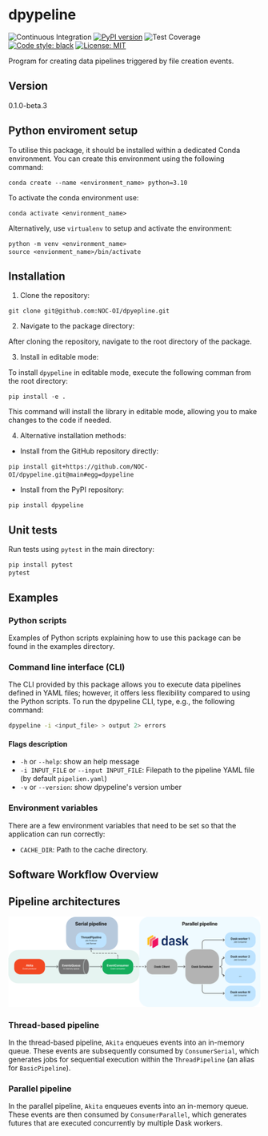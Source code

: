 # dpypeline
![Continuous Integration](https://github.com/NOC-OI/object-store-project/actions/workflows/main.yml/badge.svg)
[![PyPI version](https://badge.fury.io/py/dpypeline.svg)](https://badge.fury.io/py/dpypeline)
![Test Coverage](https://img.shields.io/endpoint?url=https://gist.githubusercontent.com/JMorado/c20a3ec5262f14d970a462403316a547/raw/pytest_coverage_report_main.json)
[![Code style: black](https://img.shields.io/badge/code%20style-black-000000.svg)](https://github.com/psf/black)
[![License: MIT](https://img.shields.io/badge/License-MIT-yellow.svg)](https://opensource.org/licenses/MIT)

Program for creating data pipelines triggered by file creation events.

## Version

0.1.0-beta.3

## Python enviroment setup

To utilise this package, it should be installed within a dedicated Conda environment. You can create this environment using the following command:

```
conda create --name <environment_name> python=3.10
```

To activate the conda environment use:
```
conda activate <environment_name>
```

Alternatively, use `virtualenv` to setup and activate the environment:

```
python -m venv <environment_name>
source <envionment_name>/bin/activate
```

## Installation

1. Clone the repository:

```
git clone git@github.com:NOC-OI/dpyepline.git
```

2. Navigate to the package directory:

After cloning the repository, navigate to the root directory of the package.

3. Install in editable mode:

To install `dpypeline` in editable mode, execute the following comman from the root directory:

```
pip install -e .
```

This command will install the library in editable mode, allowing you to make changes to the code if needed.

4. Alternative installation methods:

- Install from the GitHub repository directly:


```
pip install git+https://github.com/NOC-OI/dpypeline.git@main#egg=dpypeline
```

- Install from the PyPI repository:

```
pip install dpypeline
```

## Unit tests

Run tests using `pytest` in the main directory:

```
pip install pytest
pytest
```
## Examples

### Python scripts

Examples of Python scripts explaining how to use this package can be found in the examples directory.

### Command line interface (CLI)

The CLI provided by this package allows you to execute data pipelines defined in YAML files; however, it offers less flexibility compared to using the Python scripts. To run the dpypeline CLI, type, e.g., the following command:

```bash
dpypeline -i <input_file> > output 2> errors
```

#### Flags description


- `-h` or `--help`: show an help message
- `-i INPUT_FILE` or `--input INPUT_FILE`: Filepath to the pipeline YAML file (by default `pipelien.yaml`)
- `-v` or `--version`: show dpypeline's version umber


### Environment variables

There are a few environment variables that need to be set so that the application can run correctly:

- `CACHE_DIR`: Path to the cache directory.

## Software Workflow Overview

## Pipeline architectures

![Dpypeline diagram](/images/dpypeline_diagram.png)


### Thread-based pipeline

In the thread-based pipeline, `Akita` enqueues events into an in-memory queue. These events are subsequently consumed by `ConsumerSerial`, which generates jobs for sequential execution within the `ThreadPipeline` (an alias for `BasicPipeline`).

### Parallel pipeline

In the parallel pipeline, `Akita` enqueues events into an in-memory queue. These events are then consumed by `ConsumerParallel`, which generates futures that are executed concurrently by multiple Dask workers.
